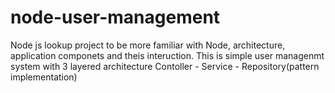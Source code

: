 # node-user-management
Node js lookup project to be more familiar with Node, architecture, application componets and theis interuction. This is simple user managenmt system with 3 layered architecture Contoller - Service - Repository(pattern implementation) 
